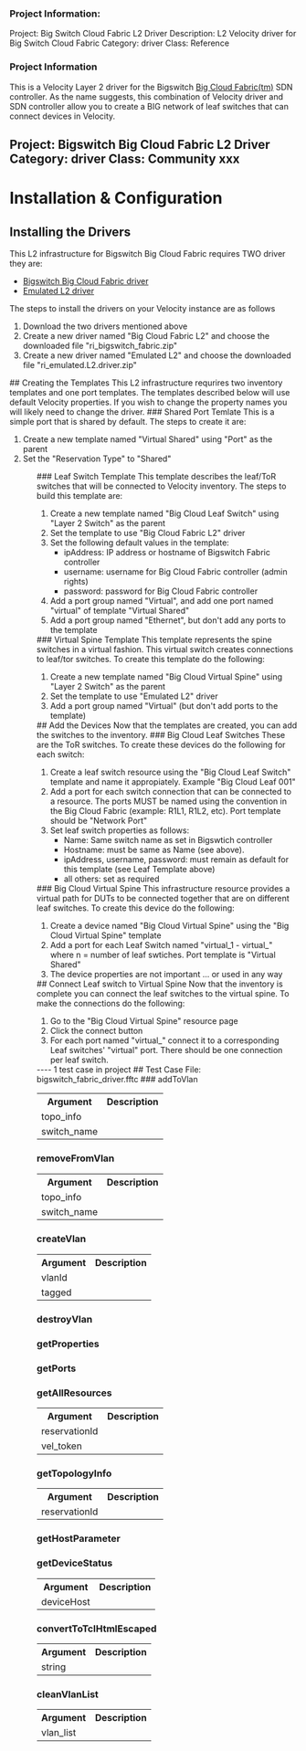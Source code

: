 ### Project Information:
Project: Big Switch Cloud Fabric L2 Driver
Description: L2 Velocity driver for Big Switch Cloud Fabric
Category: driver
Class: Reference


### Project Information
This is a Velocity Layer 2 driver for the Bigswitch <a href="https://www.bigswitch.com/products/big-cloud-fabric">Big Cloud Fabric(tm)</a> SDN controller. As the name suggests, this combination of Velocity driver and SDN controller allow you to create a BIG network of leaf switches that can connect devices in Velocity.

Project: Bigswitch Big Cloud Fabric L2 Driver
Category: driver
Class: Community xxx
 ----
# Installation & Configuration
## Installing the Drivers
This L2 infrastructure for Bigswitch Big Cloud Fabric requires TWO driver they are:
<ul>
  <li><a href="https://developer.spirent.com/zips/velocity/ri_bigswitch_fabric.zip"> Bigswitch Big Cloud Fabric driver</a></li>
  <li><a href="https://developer.spirent.com/zips/velocity/ri_emulated.L2.driver.zip"> Emulated L2 driver</a></li>
</ul>
The steps to install the drivers on your Velocity instance are as follows
<ol>
  <li>Download the two drivers mentioned above</li>
  <li>Create a new driver named "Big Cloud Fabric L2" and choose the downloaded file "ri_bigswitch_fabric.zip"</li>
  <li>Create a new driver named "Emulated L2" and choose the downloaded file "ri_emulated.L2.driver.zip"</li>
</ol>
## Creating the Templates
This L2 infrastructure requrires two inventory templates and one port templates. The templates described below will use default Velocity properties. If you wish to change the property names you will likely need to change the driver. 
### Shared Port Temlate
This is a simple port that is shared by default. The steps to create it are:
<ol>
  <li>Create a new template named "Virtual Shared" using "Port" as the parent</li>
  <li>Set the "Reservation Type" to "Shared"</li>
<ol>
### Leaf Switch Template
This template describes the leaf/ToR switches that will be connected to Velocity inventory. The steps to build this template are:
<ol>
  <li>Create a new template named "Big Cloud Leaf Switch" using "Layer 2 Switch" as the parent</li>
  <li>Set the template to use "Big Cloud Fabric L2" driver</li>
  <li>Set the following default values in the template:
     <ul>
       <li>ipAddress: IP address or hostname of Bigswitch Fabric controller</li>
       <li>username: username for Big Cloud Fabric controller (admin rights)</li>
       <li>password: password for Big Cloud Fabric controller</li>
    </ul>  
  </li>
  <li>Add a port group named "Virtual", and add one port named "virtual" of template "Virtual Shared"</li>
  <li>Add a port group named "Ethernet", but don't add any ports to the template</li>
</ol>
### Virtual Spine Template
This template represents the spine switches in a virtual fashion. This virtual switch creates connections to leaf/tor switches. To create this template do the following:
<ol>
  <li>Create a new template named "Big Cloud Virtual Spine" using "Layer 2 Switch" as the parent</li>
  <li>Set the template to use "Emulated L2" driver</li>
  <li>Add a port group named "Virtual" (but don't add ports to the template)</li>
</ol>
## Add the Devices
Now that the templates are created, you can add the switches to the inventory.
### Big Cloud Leaf Switches
These are the ToR switches. To create these devices do the following for each switch:
<ol>
  <li>Create a leaf switch resource using the "Big Cloud Leaf Switch" template and name it appropiately. Example "Big Cloud Leaf 001"</li>
  <li>Add a port for each switch connection that can be connected to a resource. The ports MUST be named using the convention in the Big Cloud Fabric (example: R1L1, R1L2, etc).  Port template should be "Network Port"</li>
  <li>Set leaf switch properties as follows:
     <ul>
        <li>Name: Same switch name as set in Bigswtich controller</li>
        <li>Hostname: must be same as Name (see above).</li>
        <li>ipAddress, username, password: must remain as default for this template (see Leaf Template above)</li>
        <li>all others: set as required</li>                
    </ul>  
</ol>
### Big Cloud Virtual Spine
This infrastructure resource provides a virtual path for DUTs to be connected together that are on different leaf switches. To create this device do the following:
<ol>
  <li>Create a device named "Big Cloud Virtual Spine" using the "Big Cloud Virtual Spine" template</li>
  <li>Add a port for each Leaf Switch named "virtual_1 - virtual_<n>" where n = number of leaf swtiches. Port template is "Virtual Shared"</li>
  <li>The device properties are not important ... or used in any way</li>
</ol>
## Connect Leaf switch to Virtual Spine
Now that the inventory is complete you can connect the leaf switches to the virtual spine. To make the connections do the following:
<ol>
  <li>Go to the "Big Cloud Virtual Spine" resource page</li>
  <li>Click the connect button</li>
  <li>For each port named "virtual_<n>" connect it to a corresponding Leaf switches' "virtual" port. There should be one connection per leaf switch.</li>
</ol>
 ----
1 test case in project
## Test Case File: bigswitch_fabric_driver.fftc
### addToVlan
<table><tr><th>Argument</th><th>Description</th></tr>
<tr><td>topo_info</td><tr></tr>
<tr><td>switch_name</td><tr></tr></table>

### removeFromVlan
<table><tr><th>Argument</th><th>Description</th></tr>
<tr><td>topo_info</td><tr></tr>
<tr><td>switch_name</td><tr></tr></table>

### createVlan
<table><tr><th>Argument</th><th>Description</th></tr>
<tr><td>vlanId</td><tr></tr>
<tr><td>tagged</td><tr></tr></table>

### destroyVlan
### getProperties
### getPorts
### getAllResources
<table><tr><th>Argument</th><th>Description</th></tr>
<tr><td>reservationId</td><tr></tr>
<tr><td>vel_token</td><tr></tr></table>

### getTopologyInfo
<table><tr><th>Argument</th><th>Description</th></tr>
<tr><td>reservationId</td><tr></tr></table>

### getHostParameter
### getDeviceStatus
<table><tr><th>Argument</th><th>Description</th></tr>
<tr><td>deviceHost</td><tr></tr></table>

### convertToTclHtmlEscaped
<table><tr><th>Argument</th><th>Description</th></tr>
<tr><td>string</td><tr></tr></table>

### cleanVlanList
<table><tr><th>Argument</th><th>Description</th></tr>
<tr><td>vlan_list</td><tr></tr></table>
